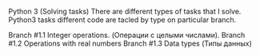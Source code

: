 Python 3 (Solving tasks)
There are different types of tasks that I solve. Python3 tasks different code are tacled by type on particular branch.

Branch #1.1 Integer operations. (Операции с целыми числами). 
Branch #1.2 Operations with real numbers 
Branch #1.3 Data types (Типы данных)

